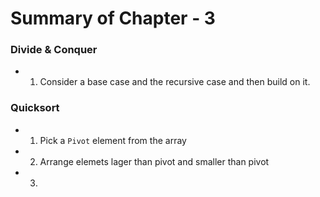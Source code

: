 # Summary of Chapter - 3

### Divide & Conquer

 - 1. Consider a base case and the recursive case and then build on it. 

### Quicksort

 - 1. Pick a `Pivot` element from the array
 - 2. Arrange elemets lager than pivot and smaller than pivot 
 - 3.  